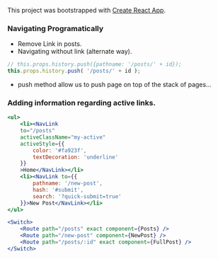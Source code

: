 This project was bootstrapped with [Create React App](https://github.com/facebook/create-react-app).

### Navigating Programatically
* Remove Link  in posts.
* Navigating without link (alternate way).
```jsx
// this.props.history.push({pathname: '/posts/' + id});
this.props.history.push( '/posts/' + id );
```
* push method allow us to push page on top of the stack of pages...

### Adding information regarding active links.

```jsx
<ul>
    <li><NavLink  
    to="/posts"
    activeClassName="my-active"
    activeStyle={{
        color: '#fa923f',
        textDecoration: 'underline'
    }}
    >Home</NavLink></li>
    <li><NavLink to={{
        pathname: '/new-post',
        hash: '#submit',
        search: '?quick-submit=true'
    }}>New Post</NavLink></li>
</ul>

<Switch>
    <Route path="/posts" exact component={Posts} />
    <Route path="/new-post" component={NewPost} />
    <Route path="/posts/:id" exact component={FullPost} />
</Switch>
```




